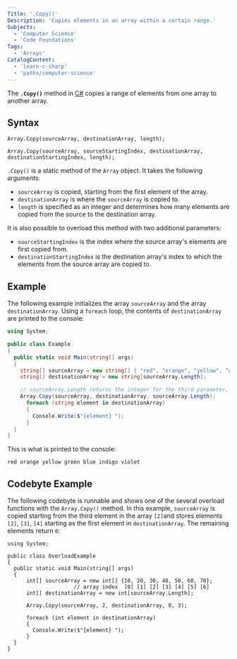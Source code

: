 ```yaml
---
Title: '.Copy()'
Description: 'Copies elements in an array within a certain range.'
Subjects:
  - 'Computer Science'
  - 'Code Foundations'
Tags:
  - 'Arrays'
CatalogContent:
  - 'learn-c-sharp'
  - 'paths/computer-science'
---
```


The **`.Copy()`** method in [C#](https://www.codecademy.com/resources/docs/c-sharp) copies a range of elements from one array to another array.

## Syntax

```pseudo
Array.Copy(sourceArray, destinationArray, length);

Array.Copy(sourceArray, sourceStartingIndex, destinationArray, destinationStartingIndex, length);
```

`.Copy()` is a static method of the `Array` object. It takes the following arguments:

- `sourceArray` is copied, starting from the first element of the array.
- `destinationArray` is where the `sourceArray` is copied to.
- `length` is specified as an integer and determines how many elements are copied from the source to the destination array.

It is also possible to overload this method with two additional parameters:

- `sourceStartingIndex` is the index where the source array's elements are first copied from.
- `destinationStartingIndex` is the destination array's index to which the elements from the source array are copied to.

## Example

The following example initializes the array `sourceArray` and the array `destinationArray`. Using a `foreach` loop, the contents of `destinationArray` are printed to the console:

```cs
using System;

public class Example
{
  public static void Main(string[] args)
  {
    string[] sourceArray = new string[] { "red", "orange", "yellow", "green", "blue", "indigo", "violet"};
    string[] destinationArray = new string[sourceArray.Length];

    // sourceArray.Length returns the integer for the third parameter, length.
    Array.Copy(sourceArray, destinationArray, sourceArray.Length);
      foreach (string element in destinationArray)
      {
        Console.Write($"{element} ");
      }
  }
}
```

This is what is printed to the console:

```shell
red orange yellow green blue indigo violet
```

## Codebyte Example

The following codebyte is runnable and shows one of the several overload functions with the `Array.Copy()` method. In this example, `sourceArray` is copied starting from the third element in the array `[2]`and stores elements `[2]`, `[3]`, `[4]` starting as the first element in `destinationArray`. The remaining elements return `0`:

```codebyte/csharp
using System;

public class OverloadExample
{
  public static void Main(string[] args)
  {
      int[] sourceArray = new int[] {10, 20, 30, 40, 50, 60, 70};
                     // array index  [0] [1] [2] [3] [4] [5] [6]
      int[] destinationArray = new int[sourceArray.Length];

      Array.Copy(sourceArray, 2, destinationArray, 0, 3);

      foreach (int element in destinationArray)
      {
        Console.Write($"{element} ");
      }
  }
}
```
